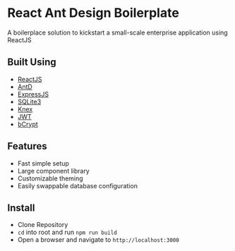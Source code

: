 # React Ant Design Boilerplate

A boilerplace solution to kickstart a small-scale enterprise application using ReactJS

## Built Using

* [ReactJS](https://react.dev/)
* [AntD](https://ant.design/)
* [ExpressJS](https://expressjs.com/)
* [SQLite3](https://www.sqlite.org/index.html)
* [Knex](https://knexjs.org/)
* [JWT](https://www.npmjs.com/package/jsonwebtoken)
* [bCrypt](https://www.npmjs.com/package/bcrypt)

## Features

* Fast simple setup
* Large component library
* Customizable theming
* Easily swappable database configuration

## Install

* Clone Repository
* `cd` into root and run `npm run build`
* Open a browser and navigate to `http://localhost:3000`